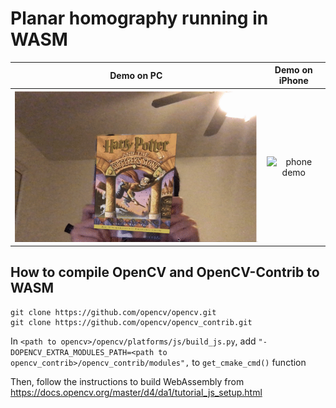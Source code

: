 # Planar homography running in WASM

Demo on PC                        |  Demo on iPhone
:--------------------------------:|:-------------------------:
![PC demo](./demos/demo_pc.gif)   |  ![phone demo](./demos/demo_iphone.gif)

## How to compile OpenCV and OpenCV-Contrib to WASM
```
git clone https://github.com/opencv/opencv.git
git clone https://github.com/opencv/opencv_contrib.git
```
In ```<path to opencv>/opencv/platforms/js/build_js.py```, add 
```"-DOPENCV_EXTRA_MODULES_PATH=<path to opencv_contrib>/opencv_contrib/modules",``` to ```get_cmake_cmd()``` function

Then, follow the instructions to build WebAssembly from https://docs.opencv.org/master/d4/da1/tutorial_js_setup.html 
